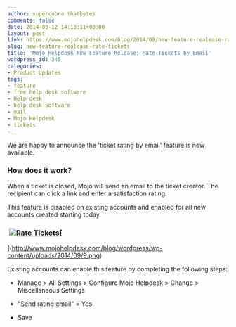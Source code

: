 ```yaml
---
author: supercobra thatbytes
comments: false
date: 2014-09-12 14:13:11+00:00
layout: post
link: https://www.mojohelpdesk.com/blog/2014/09/new-feature-realease-rate-tickets/
slug: new-feature-realease-rate-tickets
title: 'Mojo Helpdesk ​New Feature Release: Rate Tickets by Email'
wordpress_id: 345
categories:
- Product Updates
tags:
- feature
- free help desk software
- Help desk
- help desk software
- mail
- Mojo Helpdesk
- tickets
---
```


We are happy to announce the ​'ticket rating by email' feature is now available.<!-- more -->


### How does it work?


When a ticket is closed, Mojo will send an email to the ticket creator. The recipient can click a link and enter a satisfaction rating.

This feature is disabled on existing accounts and enabled for all new accounts created starting today.


###  [![Rate Tickets](http://www.mojohelpdesk.com/blog/wordpress/wp-content/uploads/2014/09/Rate-Tickets.png)](http://www.mojohelpdesk.com/blog/wordpress/wp-content/uploads/2014/09/Rate-Tickets.png)[
](http://www.mojohelpdesk.com/blog/wordpress/wp-content/uploads/2014/09/9.png)


Existing accounts can enable this feature by completing the following steps:



	
  * Manage > All Settings > Configure Mojo Helpdesk > Change > Miscellaneous Settings

	
  * "Send rating email" = Yes

	
  * Save



